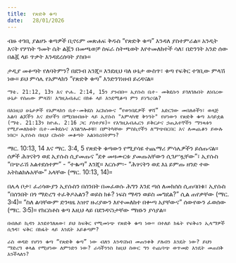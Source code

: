 ```yaml
---
title:  የጽድቅ ቁጣ
date:   28/01/2026
---
```




ብዙ ተገቢ ያልሆኑ ቁጣዎች ቢኖሩም መጽሐፍ ቅዱስ “የጽድቅ ቁጣ” እንዳለ ያስተምራል።  አንዲት እናት የሦስት ዓመት ሴት ልጇን በመጫወቻ ስፍራ ስትጫወት እየተመለከተች ሳለ፣ በድንገት አንድ ሰው በልጇ ላይ ጥቃት እንዳደረሰባት ያስቡ።

ታዲያ መቆጣት የለባትምን? በደንብ አንጂ። እንደዚህ ባለ ሁኔታ ውስጥ፣ ቁጣ የፍቅር ተገቢው ምላሽ ነው። ይህ ምሳሌ የአምላክን “የጽድቅ ቁጣ” እንድንገነዘብ ይረዳናል።

`ማቴ. 21:12, 13ን እና ዮሐ. 2:14, 15ን ያንብቡ። ኢየሱስ ቤተ- መቅደሱን ይገለገሉበት ለነበረው ሁኔታ የሰጠው ምላሽ፣ እግዚአብሔር በክፉ ላይ እንደሚቆጣ ምን ይነግረናል?`

`በእነዚህ ሁኔታዎች የአምላክን ቤተ-መቅደስ አርክሰውና “የወንበዴዎች ዋሻ” አድርገው መበለቶችን፣ ወላጅ አልባ ልጆችን እና ድሆችን በሚበዘብዙት ላይ ኢየሱስ "አምላካዊ ቅንዓት" የሆነውን የጽድቅ ቁጣ አሳይቷል (ማቴ. 21:13ን ከዮሐ. 2:16 ጋር ያስተያዩ)። የእግዚአብሔርን ይቅርታና ኃጢአተኞችን ማንጻቱን የሚያመለክቱት ቤተ-መቅደሱና አገልግሎቶቹ፣ በምትካቸው ምስኪኖችን ለማጭበርበር እና ለመጨቆን ይውሉ ነበር። ኢየሱስ በዚህ ርኩሰት መቆጣት አልነበረበትምን?`

ማር. 10:13, 14 እና ማር. 3:4, 5 የጽድቅ ቁጣውን የሚያሳዩ ተጨማሪ ምሳሌዎችን ይሰጡናል። ሰዎች ሕፃናትን ወደ ኢየሱስ ሲያመጡና “ደቀ መዛሙርቱ ያመጡአቸውን ሲገሥጿቸው”፣ ኢየሱስ “በጭራሽ አልተደሰተም” - “ተቈጣ” እንጂ። እርሱም፡- “ሕፃናትን ወደ እኔ ይምጡ ዘንድ ተው አትከልክሉአቸው” አላቸው (ማር. 10:13, 14)።

በሌላ ቦታ፣ ፈሪሳውያን ኢየሱስን በሰንበት በመፈወሱ ሕግን እንደ ጣሰ ለመክሰስ ሲጠባበቁ፣ ኢየሱስ “በሰንበት በጎ ማድረግ ተፈቅዶአልን? ወይስ ክፉ? ነፍስ ማዳን ወይስ መግደል?” ሲል ጠየቃቸው (ማር. 3፡4)። “ስለ ልባቸውም ድንዛዜ አዝኖ ዙሪያውን እየተመለከተ በቍጣ አያቸውና” ሰውየውን ፈወሰው (ማር. 3፡5)። የክርስቶስ ቁጣ እዚህ ላይ በደንዳናነታቸው ማዘኑን ያሳያል።

`በብሉይ ኪዳን እንደተገለጸው፣ ይህ ከፍቅር የሚመነጭ የጽድቅ ቁጣ ነው። በተለይ ክፋት የፍቅሩን ኢላማዎች ሲጎዳ፣ ፍቅር በክፋት ላይ እንዴት አይቆጣም?`

`ራስ ወዳድ የሆነን ቁጣ “የጽድቅ ቁጣ” ነው ብለን እንዳናስብ መጠንቀቅ ያለብን እንዴት ነው? ይህን ማድረግ ቀላል የሚሆነው ለምንድን ነው? ራሳችንንስ ከዚህ ስውር ግን ተጨባጭ ወጥመድ እንዴት መጠበቅ እንችላለን?`